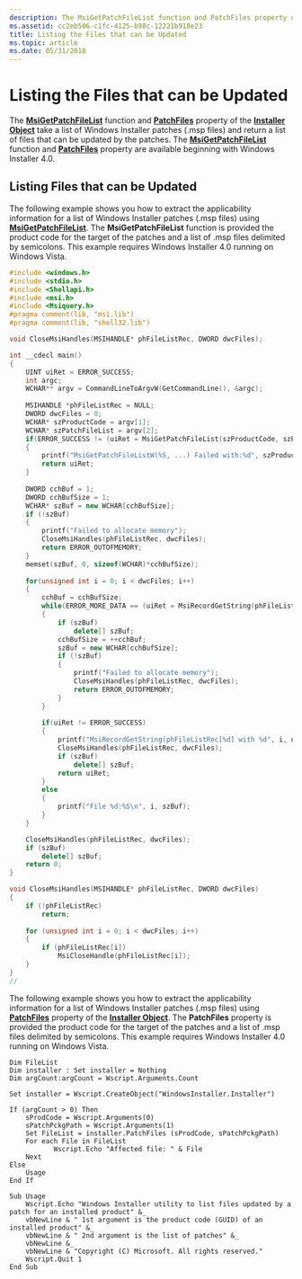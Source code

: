 ```yaml
---
description: The MsiGetPatchFileList function and PatchFiles property of the Installer Object take a list of Windows Installer patches (.msp files) and return a list of files that can be updated by the patches.
ms.assetid: cc2eb506-c1fc-4125-b98c-12221b918e23
title: Listing the Files that can be Updated
ms.topic: article
ms.date: 05/31/2018
---
```


# Listing the Files that can be Updated

The [**MsiGetPatchFileList**](/windows/desktop/api/Msi/nf-msi-msigetpatchfilelista) function and [**PatchFiles**](installer-patchfiles.md) property of the [**Installer Object**](installer-object.md) take a list of Windows Installer patches (.msp files) and return a list of files that can be updated by the patches. The [**MsiGetPatchFileList**](/windows/desktop/api/Msi/nf-msi-msigetpatchfilelista) function and [**PatchFiles**](installer-patchfiles.md) property are available beginning with Windows Installer 4.0.

## Listing Files that can be Updated

The following example shows you how to extract the applicability information for a list of Windows Installer patches (.msp files) using [**MsiGetPatchFileList**](/windows/desktop/api/Msi/nf-msi-msigetpatchfilelista). The **MsiGetPatchFileList** function is provided the product code for the target of the patches and a list of .msp files delimited by semicolons. This example requires Windows Installer 4.0 running on Windows Vista.


```C++
#include <windows.h>
#include <stdio.h>
#include <Shellapi.h>
#include <msi.h>
#include <Msiquery.h>
#pragma comment(lib, "msi.lib")
#pragma comment(lib, "shell32.lib")

void CloseMsiHandles(MSIHANDLE* phFileListRec, DWORD dwcFiles);

int __cdecl main()
{
    UINT uiRet = ERROR_SUCCESS;
    int argc;
    WCHAR** argv = CommandLineToArgvW(GetCommandLine(), &argc);
    
    MSIHANDLE *phFileListRec = NULL;
    DWORD dwcFiles = 0;
    WCHAR* szProductCode = argv[1];
    WCHAR* szPatchFileList = argv[2];
    if(ERROR_SUCCESS != (uiRet = MsiGetPatchFileList(szProductCode, szPatchFileList, &dwcFiles, &phFileListRec)))
    {
        printf("MsiGetPatchFileListW(%S, ...) Failed with:%d", szProductCode, uiRet);
        return uiRet;
    }
    
    DWORD cchBuf = 1;
    DWORD cchBufSize = 1;
    WCHAR* szBuf = new WCHAR[cchBufSize];
    if (!szBuf)
    {
        printf("Failed to allocate memory");
        CloseMsiHandles(phFileListRec, dwcFiles);
        return ERROR_OUTOFMEMORY;
    }
    memset(szBuf, 0, sizeof(WCHAR)*cchBufSize);
    
    for(unsigned int i = 0; i < dwcFiles; i++)
    {
        cchBuf = cchBufSize;
        while(ERROR_MORE_DATA == (uiRet = MsiRecordGetString(phFileListRec[i], 0, szBuf, &cchBuf)))
        {
            if (szBuf)
                delete[] szBuf;
            cchBufSize = ++cchBuf;
            szBuf = new WCHAR[cchBufSize];
            if (!szBuf)
            {
                printf("Failed to allocate memory");
                CloseMsiHandles(phFileListRec, dwcFiles);
                return ERROR_OUTOFMEMORY;
            }
        }
        
        if(uiRet != ERROR_SUCCESS)
        {
            printf("MsiRecordGetString(phFileListRec[%d] with %d", i, uiRet);
            CloseMsiHandles(phFileListRec, dwcFiles);
            if (szBuf)
                delete[] szBuf;
            return uiRet;
        }
        else
        {
            printf("File %d:%S\n", i, szBuf);
        }            
    }

    CloseMsiHandles(phFileListRec, dwcFiles);
    if (szBuf)
        delete[] szBuf;
    return 0;
}

void CloseMsiHandles(MSIHANDLE* phFileListRec, DWORD dwcFiles)
{
    if (!phFileListRec)
        return;
    
    for (unsigned int i = 0; i < dwcFiles; i++)
    {
        if (phFileListRec[i])
            MsiCloseHandle(phFileListRec[i]);
    }    
}
//
```



The following example shows you how to extract the applicability information for a list of Windows Installer patches (.msp files) using [**PatchFiles**](installer-patchfiles.md) property of the [**Installer Object**](installer-object.md). The **PatchFiles** property is provided the product code for the target of the patches and a list of .msp files delimited by semicolons. This example requires Windows Installer 4.0 running on Windows Vista.


```VB
Dim FileList
Dim installer : Set installer = Nothing
Dim argCount:argCount = Wscript.Arguments.Count

Set installer = Wscript.CreateObject("WindowsInstaller.Installer")

If (argCount > 0) Then
    sProdCode = Wscript.Arguments(0)
    sPatchPckgPath = Wscript.Arguments(1)
    Set FileList = installer.PatchFiles (sProdCode, sPatchPckgPath)
    For each File in FileList
           Wscript.Echo "Affected file: " & File
    Next
Else
    Usage
End If

Sub Usage
    Wscript.Echo "Windows Installer utility to list files updated by a patch for an installed product" &_
    vbNewLine & " 1st argument is the product code (GUID) of an installed product" &_
    vbNewLine & " 2nd argument is the list of patches" &_
    vbNewLine &_
    vbNewLine & "Copyright (C) Microsoft. All rights reserved."
    Wscript.Quit 1
End Sub
```



 

 



